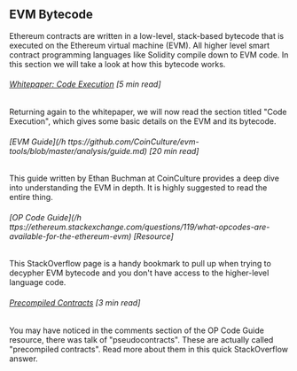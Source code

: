## EVM Bytecode

Ethereum contracts are written in a low-level, stack-based bytecode that is executed on the Ethereum virtual machine \(EVM\).  All higher level smart contract programming languages like Solidity compile down to EVM code.  In this section we will take a look at how this bytecode works.

###### [Whitepaper:  Code Execution](https://github.com/ethereum/wiki/wiki/White-Paper#code-execution) \[5 min read\]

Returning again to the whitepaper, we will now read the section titled "Code Execution", which gives some basic details on the EVM and its bytecode.

###### [EVM Guide](/h ttps://github.com/CoinCulture/evm-tools/blob/master/analysis/guide.md) \[20 min read\]

This guide written by Ethan Buchman at CoinCulture provides a deep dive into understanding the EVM in depth.  It is highly suggested to read the entire thing.

###### [OP Code Guide](/h ttps://ethereum.stackexchange.com/questions/119/what-opcodes-are-available-for-the-ethereum-evm) \[Resource\]

This StackOverflow page is a handy bookmark to pull up when trying to decypher EVM bytecode and you don't have access to the higher-level language code.

###### [Precompiled Contracts](https://ethereum.stackexchange.com/questions/440/whats-a-precompiled-contract-and-how-are-they-different-from-native-opcodes) \[3 min read\]

You may have noticed in the comments section of the OP Code Guide resource, there was talk of "pseudocontracts".  These are actually called "precompiled contracts".  Read more about them in this quick StackOverflow answer.

